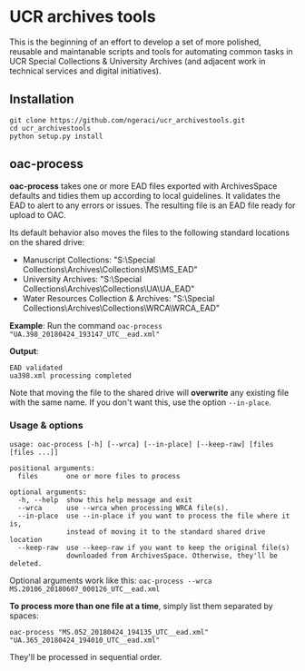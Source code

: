 # UCR archives tools

This is the beginning of an effort to develop a set of more polished, reusable and maintanable scripts and tools for automating common tasks in UCR Special Collections & University Archives (and adjacent work in technical services and digital initiatives).

## Installation
````
git clone https://github.com/ngeraci/ucr_archivestools.git
cd ucr_archivestools
python setup.py install
````

## oac-process
**oac-process** takes one or more EAD files exported with ArchivesSpace defaults and tidies them up according to local guidelines. It validates the EAD to alert to any errors or issues. The resulting file is an EAD file ready for upload to OAC.

Its default behavior also moves the files to the following standard locations on the shared drive:
* Manuscript Collections:
    "S:\Special Collections\Archives\Collections\MS\MS_EAD\"
* University Archives:
    "S:\Special Collections\Archives\Collections\UA\UA_EAD\"
* Water Resources Collection & Archives:
    "S:\Special Collections\Archives\Collections\WRCA\WRCA_EAD\"

**Example**:
Run the command `oac-process "UA.398_20180424_193147_UTC__ead.xml"`

**Output**:
````
EAD validated
ua398.xml processing completed
````

Note that moving the file to the shared drive will **overwrite** any existing file with the same name. If you don't want this, use the option `--in-place`.

### Usage & options
```
usage: oac-process [-h] [--wrca] [--in-place] [--keep-raw] [files [files ...]]

positional arguments:
  files       one or more files to process

optional arguments:
  -h, --help  show this help message and exit
  --wrca      use --wrca when processing WRCA file(s).
  --in-place  use --in-place if you want to process the file where it is,
              instead of moving it to the standard shared drive location
  --keep-raw  use --keep-raw if you want to keep the original file(s)
              downloaded from ArchivesSpace. Otherwise, they'll be deleted.
```
Optional arguments work like this: `oac-process --wrca MS.20106_20180607_000126_UTC__ead.xml`

**To process more than one file at a time**, simply list them separated by spaces:

`oac-process "MS.052_20180424_194135_UTC__ead.xml" "UA.365_20180424_194010_UTC__ead.xml"`

They'll be processed in sequential order.
